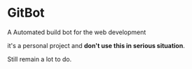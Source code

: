 # GitBot

A Automated build bot for the web development

it's a personal project and **don't use this in serious situation**.

Still remain a lot to do.
